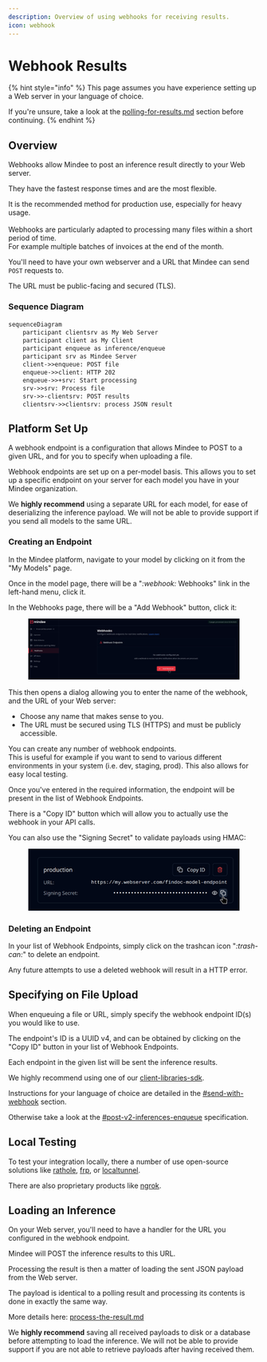 ```yaml
---
description: Overview of using webhooks for receiving results.
icon: webhook
---
```


# Webhook Results

{% hint style="info" %}
This page assumes you have experience setting up a Web server in your language of choice.

If you're unsure, take a look at the [polling-for-results.md](polling-for-results.md "mention") section before continuing.
{% endhint %}

## Overview

Webhooks allow Mindee to post an inference result directly to your Web server.

They have the fastest response times and are the most flexible.

It is the recommended method for production use, especially for heavy usage.\
\
Webhooks are particularly adapted to processing many files within a short period of time.\
For example multiple batches of invoices at the end of the month.

You'll need to have your own webserver and a URL that Mindee can send `POST` requests to.

The URL must be public-facing and secured (TLS).

### Sequence Diagram

```mermaid
sequenceDiagram
    participant clientsrv as My Web Server
    participant client as My Client
    participant enqueue as inference/enqueue
    participant srv as Mindee Server
    client->>enqueue: POST file
    enqueue->>client: HTTP 202
    enqueue->>+srv: Start processing
    srv->>srv: Process file
    srv->>-clientsrv: POST results
    clientsrv->>clientsrv: process JSON result
```

## Platform Set Up

A webhook endpoint is a configuration that allows Mindee to POST to a given URL, and for you to specify when uploading a file.

Webhook endpoints are set up on a per-model basis. This allows you to set up a specific endpoint on your server for each model you have in your Mindee organization.

We **highly recommend** using a separate URL for each model, for ease of deserializing the inference payload. We will not be able to provide support if you send all models to the same URL.

### Creating an Endpoint

In the Mindee platform, navigate to your model by clicking on it from the "My Models" page.

Once in the model page, there will be a "<i class="fa-webhook">:webhook:</i> Webhooks" link in the left-hand menu, click it.

In the Webhooks page, there will be a "Add Webhook" button, click it:

<figure><img src="../.gitbook/assets/Screenshot_20250820_115103.png" alt=""><figcaption></figcaption></figure>

This then opens a dialog allowing you to enter the name of the webhook, and the URL of your Web server:

* Choose any name that makes sense to you.
* The URL must be secured using TLS (HTTPS) and must be publicly accessible.

You can create any number of webhook endpoints.\
This is useful for example if you want to send to various different environments in your system (i.e. dev, staging, prod). This also allows for easy local testing.

Once you've entered in the required information, the endpoint will be present in the list of Webhook Endpoints.

There is a "Copy ID" button which will allow you to actually use the webhook in your API calls.

You can also use the "Signing Secret" to validate payloads using HMAC:

<figure><img src="../.gitbook/assets/webhook-copy-secret.png" alt=""><figcaption></figcaption></figure>

### Deleting an Endpoint

In your list of Webhook Endpoints, simply click on the trashcan icon "<i class="fa-trash-can">:trash-can:</i>" to delete an endpoint.

Any future attempts to use a deleted webhook will result in a HTTP error.

## Specifying on File Upload

When enqueuing a file or URL, simply specify the webhook endpoint ID(s) you would like to use.

The endpoint's ID is a UUID v4, and can be obtained by clicking on the "Copy ID" button in your list of Webhook Endpoints.

Each endpoint in the given list will be sent the inference results.

We highly recommend using one of our [client-libraries-sdk](client-libraries-sdk/ "mention").

Instructions for your language of choice are detailed in the [#send-with-webhook](client-libraries-sdk/send-a-file-or-url.md#send-with-webhook "mention") section.

Otherwise take a look at the [#post-v2-inferences-enqueue](api-reference.md#post-v2-inferences-enqueue "mention") specification.

## Local Testing

To test your integration locally, there a number of use open-source solutions like [rathole](https://github.com/rathole-org/rathole),  [frp](https://github.com/fatedier/frp), or [localtunnel](https://www.npmjs.com/package/localtunnel).

There are also proprietary products like [ngrok](https://ngrok.com/use-cases/webhook-testing).

## Loading an Inference

On your Web server, you'll need to have a handler for the URL you configured in the webhook endpoint.

Mindee will POST the inference results to this URL.

Processing the result is then a matter of loading the sent JSON payload from the Web server.

The payload is identical to a polling result and processing its contents is done in exactly the same way.

More details here: [process-the-result.md](client-libraries-sdk/process-the-result.md "mention")

We **highly recommend** saving all received payloads to disk or a database before attempting to load the inference. We will not be able to provide support if you are not able to retrieve payloads after having received them.
